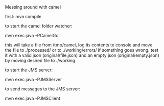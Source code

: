 Messing around with camel 

first:
mvn compile

to start the camel folder watcher:

mvn exec:java -PCamelGo

this will take a file from /tmp/camel, log its contents to console and move the file to ./processed/ or to ./working/errors/ if something goes wrong. test it with a valid json (original/file.json) and an empty json (original/empty.json) by moving desired file to ./working

to start the JMS server:

mvn exec:java -PJMSServer

to send messages to the JMS server:

mvn exec:java -PJMSClient
